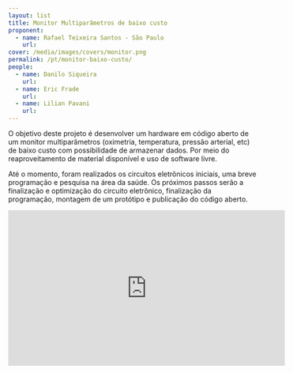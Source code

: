```yaml
---
layout: list
title: Monitor Multiparâmetros de baixo custo
proponent:
  - name: Rafael Teixeira Santos - São Paulo 
    url: 
cover: /media/images/covers/monitor.png
permalink: /pt/monitor-baixo-custo/
people:
  - name: Danilo Siqueira
    url: 
  - name: Eric Frade
    url: 
  - name: Lilian Pavani
    url: 
---
```


O objetivo deste projeto é desenvolver um hardware em código aberto de um monitor multiparâmetros (oximetria, temperatura, pressão arterial, etc) de baixo custo com possibilidade de armazenar dados. Por meio do reaproveitamento de material disponível e uso de software livre. 

Até o momento, foram realizados os circuitos eletrônicos iniciais, uma breve programação e pesquisa na área da saúde. Os próximos passos serão a finalização e optimização do circuito eletrônico, finalização da programação, montagem de um protótipo e publicação do código aberto.

<div class="video-wrapper video-wrapper-16x9">
<iframe width="560" height="315" src="https://www.youtube.com/embed/VnPS406ied0" frameborder="0" allow="accelerometer; autoplay; encrypted-media; gyroscope; picture-in-picture" allowfullscreen></iframe>
</div>
